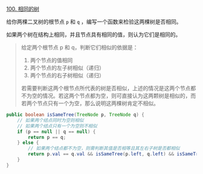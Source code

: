 [100. 相同的树](https://leetcode-cn.com/problems/same-tree/)



给你两棵二叉树的根节点 `p` 和 `q` ，编写一个函数来检验这两棵树是否相同。

如果两个树在结构上相同，并且节点具有相同的值，则认为它们是相同的。

> 给定两个根节点 p 和 q，判断它们相似的依据是：
>
> 1. 两个节点的值相同
> 2. 两个节点的左子树相似（递归）
> 3. 两个节点的右子树相似（递归）
>
> 若需要判断这两个根节点所代表的树是否相似，上述的情况是这两个节点都不为空的情况。若这两个节点都为空，则可直接认为这两颗树是相似的，而若两个节点只有一个为空，那么说明这两棵树肯定不相似。

```java
public boolean isSameTree(TreeNode p, TreeNode q) {
    // 如果两个结点同时为空则相似
    // 如果两个结点只有一个为空则不相似
    if (p == null || q == null) {
        return p == q;
    } else {
        // 如果两个结点都不为空，则需判断其值是否相等且其左右子树是否都相似
        return p.val == q.val && isSameTree(p.left, q.left) && isSameTree(p.right, q.right);
    }
}
```
